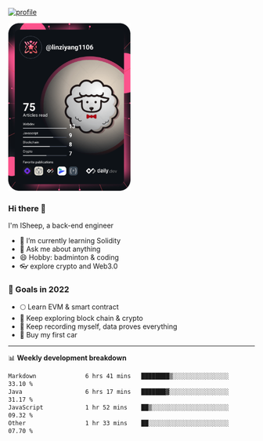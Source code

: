[![profile](http://img.codelin.xyz/hello-im-isheep.svg)](https://www.calligrapher.ai/)

<a href="https://app.daily.dev/linziyang1106"><img src="/devcard.png" width="250" alt="ISheep's Dev Card"/></a>

### Hi there 🐏

I'm ISheep, a back-end engineer

- 🔭 I’m currently learning Solidity
- 💬 Ask me about anything
- 😄 Hobby: badminton & coding
- 👓 explore crypto and Web3.0

### 🚀 Goals in 2022
+ 🌕 Learn EVM & smart contract
+ 🤔 Keep exploring block chain & crypto
+ 🐏 Keep recording myself, data proves everything
+ 🚗 Buy my first car

-------

📊 **Weekly development breakdown**
<!--START_SECTION:waka-->

```text
Markdown              6 hrs 41 mins   ████████▒░░░░░░░░░░░░░░░░   33.10 %
Java                  6 hrs 17 mins   ███████▓░░░░░░░░░░░░░░░░░   31.17 %
JavaScript            1 hr 52 mins    ██▒░░░░░░░░░░░░░░░░░░░░░░   09.32 %
Other                 1 hr 33 mins    ██░░░░░░░░░░░░░░░░░░░░░░░   07.70 %
```

<!--END_SECTION:waka-->
